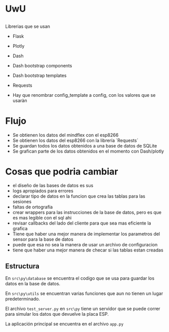 # UwU

##
Librerias que se usan

+ Flask
+ Plotly
+ Dash
+ Dash bootstrap components
+ Dash bootstrap templates
+ Requests

+ Hay que renombrar config_template a config, con los valores que se usaràn

# Flujo

+ Se obtienen los datos del mindflex con el esp8266
+ Se obtienen los datos del esp8266 con la librería ´Requests´
+ Se guardan todos los datos obtenidos a una base de datos de SQLite
+ Se grafican parte de los datos obtenidos en el momento con Dash/plotly

# Cosas que podria cambiar
+ el diseño de las bases de datos es sus
+ logs apropiados para errores
+ declarar tipo de datos en la funcion que crea las tablas para las sesiones
+ faltas de ortografía
+ crear wrappers para las instrucciones de la base de datos, pero es que es mas legible con el sql ahi
+ revisar callbacks del lado del cliente para que sea mas eficiente la grafica
+ Tiene que haber una mejor manera de implementar los parametros del sensor para la base de datos
+ puede que esa no sea la manera de usar un archivo de configuracion
+ tiene que haber una mejor manera de checar si las tablas estan creadas

## Estructura

En `src\py\database` se encuentra el codigo que se usa para guardar los datos en la base de datos.

En `src\py\utils` se encuentran varias funciones que aun no tienen un lugar predeterminado.

El archivo `test_server.py` en `src\py` tiene un servidor que se puede correr para simular los datos que devuelve la placa ESP.

La aplicación principal se encuentra en el archivo `app.py`